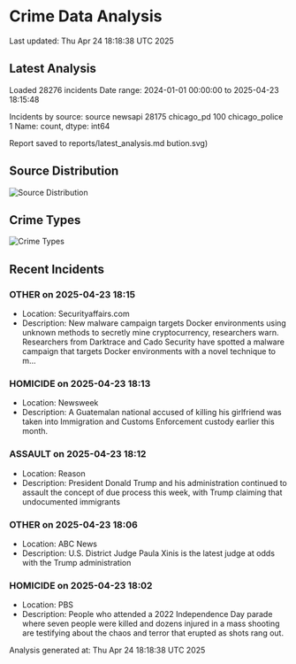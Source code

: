 # Crime Data Analysis
Last updated: Thu Apr 24 18:18:38 UTC 2025

## Latest Analysis

Loaded 28276 incidents
Date range: 2024-01-01 00:00:00 to 2025-04-23 18:15:48

Incidents by source:
source
newsapi           28175
chicago_pd          100
chicago_police        1
Name: count, dtype: int64

Report saved to reports/latest_analysis.md
bution.svg)

## Source Distribution
![Source Distribution](images/source_distribution.svg)

## Crime Types
![Crime Types](images/crime_types.svg)

## Recent Incidents

### OTHER on 2025-04-23 18:15
- Location: Securityaffairs.com
- Description: New malware campaign targets Docker environments using unknown methods to secretly mine cryptocurrency, researchers warn. Researchers from Darktrace and Cado Security have spotted a malware campaign that targets Docker environments with a novel technique to m…


### HOMICIDE on 2025-04-23 18:13
- Location: Newsweek
- Description: A Guatemalan national accused of killing his girlfriend was taken into Immigration and Customs Enforcement custody earlier this month.


### ASSAULT on 2025-04-23 18:12
- Location: Reason
- Description: President Donald Trump and his administration continued to assault the concept of due process this week, with Trump claiming that undocumented immigrants


### OTHER on 2025-04-23 18:06
- Location: ABC News
- Description: U.S. District Judge Paula Xinis is the latest judge at odds with the Trump administration


### HOMICIDE on 2025-04-23 18:02
- Location: PBS
- Description: People who attended a 2022 Independence Day parade where seven people were killed and dozens injured in a mass shooting are testifying about the chaos and terror that erupted as shots rang out.

Analysis generated at: Thu Apr 24 18:18:38 UTC 2025
